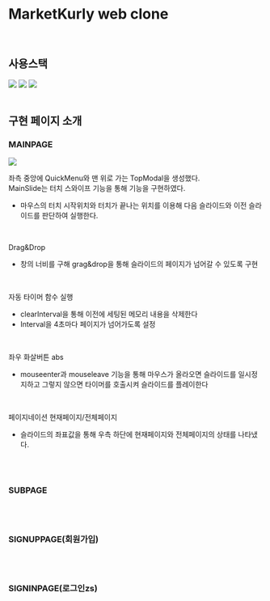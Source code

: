 # MarketKurly web clone
</br>

## 사용스택
<img src="https://img.shields.io/badge/React-61DAFB.svg?&style=for-the-badge&logo=React&logoColor=white" /> 
<img src="https://img.shields.io/badge/axios-5A29E4.svg?&style=for-the-badge&logo=axios&logoColor=white" /> 
<img src="https://img.shields.io/badge/mysql-4479A1.svg?&style=for-the-badge&logo=mysql&logoColor=white" /> 
</br>
</br>



## 구현 페이지 소개
### MAINPAGE

![](https://velog.velcdn.com/images/skysh0929/post/f09c6add-8bec-48af-b063-0daffb2f8275/image.gif)
<br>

좌측 중앙에 QuickMenu와 맨 위로 가는 TopModal을 생성했다.
<br>
MainSlide는 터치 스와이프 기능을 통해 기능을 구현하였다.
 * 마우스의 터치 시작위치와 터치가 끝나는 위치를 이용해
 	다음 슬라이드와 이전 슬라이드를 판단하여 실행한다.
    
<br>

    
Drag&Drop
  * 창의 너비를 구해 grag&drop을 통해 슬라이드의 페이지가 넘어갈 수 있도록 구현
   
   <br>
   
자동 타이머 함수 실행
  * clearInterval을 통해 이전에 세팅된 메모리 내용을 삭제한다
  * Interval을 4초마다 페이지가 넘어가도록 설정
  
   <br>

좌우 화살버튼 abs 
  *  mouseenter과 mouseleave 기능을 통해 
  	 마우스가 올라오면 슬라이드를 일시정지하고 그렇지 않으면 	 타이머를 호출시켜 슬라이드를 플레이한다
   
   
   <br>
     
페이지네이션 현재페이지/전체페이지
  * 슬라이드의 좌표값을 통해 우측 하단에 현재페이지와 전체페이지의 상태를 나타냈다.

 
 </br>
 </br>

### SUBPAGE
</br>
</br>

### SIGNUPPAGE(회원가입)
</br>
</br>

### SIGNINPAGE(로그인zs)
</br>
</br>
